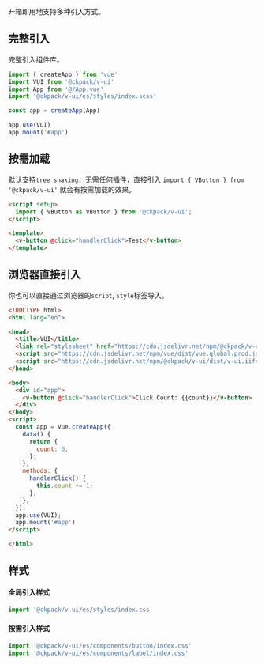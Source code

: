 开箱即用地支持多种引入方式。

## 完整引入

完整引入组件库。

```js
import { createApp } from 'vue'
import VUI from '@ckpack/v-ui'
import App from '@/App.vue'
import '@ckpack/v-ui/es/styles/index.scss'

const app = createApp(App)

app.use(VUI)
app.mount('#app')
```

## 按需加载

默认支持`tree shaking`，无需任何插件，直接引入 `import { VButton } from '@ckpack/v-ui'` 就会有按需加载的效果。

```html
<script setup>
  import { VButton as VButton } from '@ckpack/v-ui';
</script>

<template>
  <v-button @click="handlerClick">Test</v-button>
</template>
```

## 浏览器直接引入

你也可以直接通过浏览器的`script`, `style`标签导入。

```html
<!DOCTYPE html>
<html lang="en">

<head>
  <title>VUI</title>
  <link rel="stylesheet" href="https://cdn.jsdelivr.net/npm/@ckpack/v-ui/dist/index.css">
  <script src="https://cdn.jsdelivr.net/npm/vue/dist/vue.global.prod.js"></script>
  <script src="https://cdn.jsdelivr.net/npm/@ckpack/v-ui/dist/v-ui.iife.js"></script>
</head>

<body>
  <div id="app">
    <v-button @click="handlerClick">Click Count: {{count}}</v-button>
  </div>
</body>
<script>
  const app = Vue.createApp({
    data() {
      return {
        count: 0,
      };
    },
    methods: {
      handlerClick() {
        this.count += 1;
      },
    },
  });
  app.use(VUI);
  app.mount('#app')
</script>

</html>
```

## 样式
#### 全局引入样式

```js
import '@ckpack/v-ui/es/styles/index.css'
```

#### 按需引入样式

```js
import '@ckpack/v-ui/es/components/button/index.css'
import '@ckpack/v-ui/es/components/label/index.css'
```
